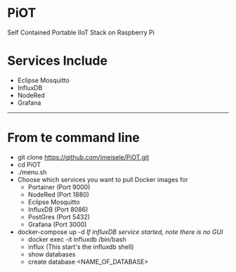 # PiOT
Self Contained Portable IIoT Stack on Raspberry Pi

# Services Include
- Eclipse Mosquitto
- InfluxDB
- NodeRed
- Grafana

----------------------
# From te command line
- git clone https://github.com/jmeisele/PiOT.git
- cd PiOT
- ./menu.sh
- Choose which services you want to pull Docker images for
    - Portainer (Port 9000)
    - NodeRed (Port 1880)
    - Eclipse Mosquitto
    - InfluxDB (Port 8086)
    - PostGres (Port 5432)
    - Grafana (Port 3000)
- docker-compose up -d
*If influxDB service started, note there is no GUI*
    - docker exec -it influxdb /bin/bash
    - influx (This start's the influxdb shell)
    - show databases
    - create database <NAME_OF_DATABASE>

